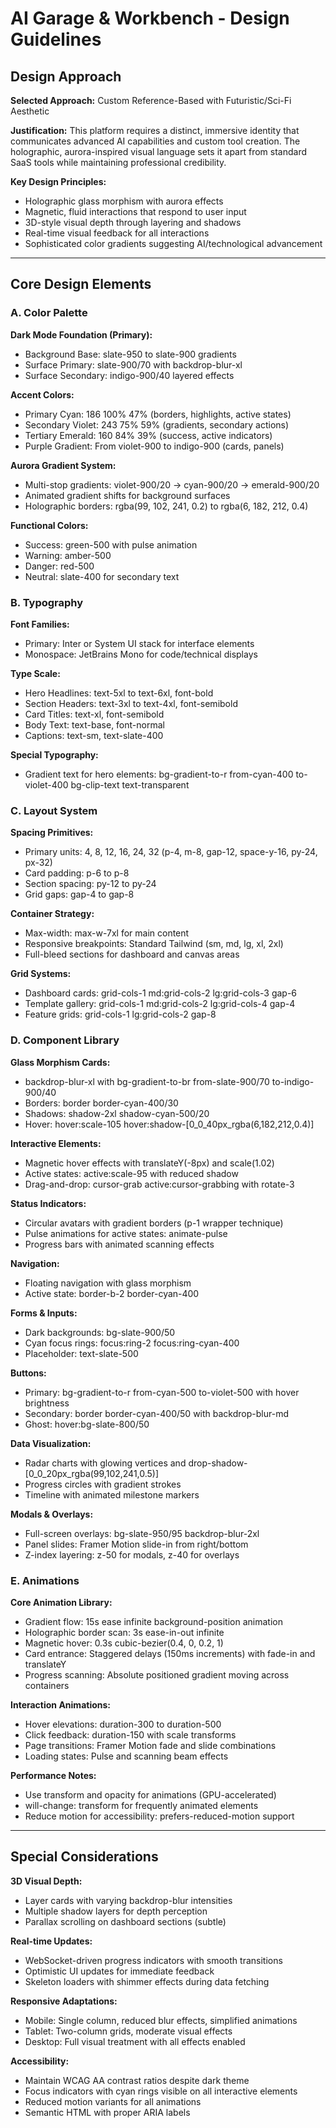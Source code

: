 # AI Garage & Workbench - Design Guidelines

## Design Approach

**Selected Approach:** Custom Reference-Based with Futuristic/Sci-Fi Aesthetic

**Justification:** This platform requires a distinct, immersive identity that communicates advanced AI capabilities and custom tool creation. The holographic, aurora-inspired visual language sets it apart from standard SaaS tools while maintaining professional credibility.

**Key Design Principles:**
- Holographic glass morphism with aurora effects
- Magnetic, fluid interactions that respond to user input
- 3D-style visual depth through layering and shadows
- Real-time visual feedback for all interactions
- Sophisticated color gradients suggesting AI/technological advancement

---

## Core Design Elements

### A. Color Palette

**Dark Mode Foundation (Primary):**
- Background Base: slate-950 to slate-900 gradients
- Surface Primary: slate-900/70 with backdrop-blur-xl
- Surface Secondary: indigo-900/40 layered effects

**Accent Colors:**
- Primary Cyan: 186 100% 47% (borders, highlights, active states)
- Secondary Violet: 243 75% 59% (gradients, secondary actions)
- Tertiary Emerald: 160 84% 39% (success, active indicators)
- Purple Gradient: From violet-900 to indigo-900 (cards, panels)

**Aurora Gradient System:**
- Multi-stop gradients: violet-900/20 → cyan-900/20 → emerald-900/20
- Animated gradient shifts for background surfaces
- Holographic borders: rgba(99, 102, 241, 0.2) to rgba(6, 182, 212, 0.4)

**Functional Colors:**
- Success: green-500 with pulse animation
- Warning: amber-500
- Danger: red-500
- Neutral: slate-400 for secondary text

### B. Typography

**Font Families:**
- Primary: Inter or System UI stack for interface elements
- Monospace: JetBrains Mono for code/technical displays

**Type Scale:**
- Hero Headlines: text-5xl to text-6xl, font-bold
- Section Headers: text-3xl to text-4xl, font-semibold
- Card Titles: text-xl, font-semibold
- Body Text: text-base, font-normal
- Captions: text-sm, text-slate-400

**Special Typography:**
- Gradient text for hero elements: bg-gradient-to-r from-cyan-400 to-violet-400 bg-clip-text text-transparent

### C. Layout System

**Spacing Primitives:**
- Primary units: 4, 8, 12, 16, 24, 32 (p-4, m-8, gap-12, space-y-16, py-24, px-32)
- Card padding: p-6 to p-8
- Section spacing: py-12 to py-24
- Grid gaps: gap-4 to gap-8

**Container Strategy:**
- Max-width: max-w-7xl for main content
- Responsive breakpoints: Standard Tailwind (sm, md, lg, xl, 2xl)
- Full-bleed sections for dashboard and canvas areas

**Grid Systems:**
- Dashboard cards: grid-cols-1 md:grid-cols-2 lg:grid-cols-3 gap-6
- Template gallery: grid-cols-1 md:grid-cols-2 lg:grid-cols-4 gap-4
- Feature grids: grid-cols-1 lg:grid-cols-2 gap-8

### D. Component Library

**Glass Morphism Cards:**
- backdrop-blur-xl with bg-gradient-to-br from-slate-900/70 to-indigo-900/40
- Borders: border border-cyan-400/30
- Shadows: shadow-2xl shadow-cyan-500/20
- Hover: hover:scale-105 hover:shadow-[0_0_40px_rgba(6,182,212,0.4)]

**Interactive Elements:**
- Magnetic hover effects with translateY(-8px) and scale(1.02)
- Active states: active:scale-95 with reduced shadow
- Drag-and-drop: cursor-grab active:cursor-grabbing with rotate-3

**Status Indicators:**
- Circular avatars with gradient borders (p-1 wrapper technique)
- Pulse animations for active states: animate-pulse
- Progress bars with animated scanning effects

**Navigation:**
- Floating navigation with glass morphism
- Active state: border-b-2 border-cyan-400

**Forms & Inputs:**
- Dark backgrounds: bg-slate-900/50
- Cyan focus rings: focus:ring-2 focus:ring-cyan-400
- Placeholder: text-slate-500

**Buttons:**
- Primary: bg-gradient-to-r from-cyan-500 to-violet-500 with hover brightness
- Secondary: border border-cyan-400/50 with backdrop-blur-md
- Ghost: hover:bg-slate-800/50

**Data Visualization:**
- Radar charts with glowing vertices and drop-shadow-[0_0_20px_rgba(99,102,241,0.5)]
- Progress circles with gradient strokes
- Timeline with animated milestone markers

**Modals & Overlays:**
- Full-screen overlays: bg-slate-950/95 backdrop-blur-2xl
- Panel slides: Framer Motion slide-in from right/bottom
- Z-index layering: z-50 for modals, z-40 for overlays

### E. Animations

**Core Animation Library:**
- Gradient flow: 15s ease infinite background-position animation
- Holographic border scan: 3s ease-in-out infinite
- Magnetic hover: 0.3s cubic-bezier(0.4, 0, 0.2, 1)
- Card entrance: Staggered delays (150ms increments) with fade-in and translateY
- Progress scanning: Absolute positioned gradient moving across containers

**Interaction Animations:**
- Hover elevations: duration-300 to duration-500
- Click feedback: duration-150 with scale transforms
- Page transitions: Framer Motion fade and slide combinations
- Loading states: Pulse and scanning beam effects

**Performance Notes:**
- Use transform and opacity for animations (GPU-accelerated)
- will-change: transform for frequently animated elements
- Reduce motion for accessibility: prefers-reduced-motion support

---

## Special Considerations

**3D Visual Depth:**
- Layer cards with varying backdrop-blur intensities
- Multiple shadow layers for depth perception
- Parallax scrolling on dashboard sections (subtle)

**Real-time Updates:**
- WebSocket-driven progress indicators with smooth transitions
- Optimistic UI updates for immediate feedback
- Skeleton loaders with shimmer effects during data fetching

**Responsive Adaptations:**
- Mobile: Single column, reduced blur effects, simplified animations
- Tablet: Two-column grids, moderate visual effects
- Desktop: Full visual treatment with all effects enabled

**Accessibility:**
- Maintain WCAG AA contrast ratios despite dark theme
- Focus indicators with cyan rings visible on all interactive elements
- Reduced motion variants for all animations
- Semantic HTML with proper ARIA labels